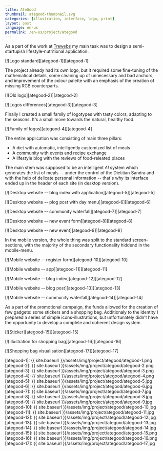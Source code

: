```yaml
---
title: AteGood
thumbnail: ategood-thumbnail.svg
categories: [illustration, interface, logo, print]
layout: post
language: en-us
permalink: /en-us/project/ategood
---
```


As a part of the work at [Trewebs](http://trewebs.com) my main task was to design a semi-startupish lifestyle-nutritional application.

[![Logo standard][ategood-1]][ategood-1]

The project already had its own logo, but it required some fine-tuning of the mathematical details, some cleaning up of unnecessary and bad anchors, and improvement of the colour palette with an emphasis of the creation of missing RGB counterparts.

[![Old logo][ategood-2]][ategood-2]

[![Logos differences][ategood-3]][ategood-3]

Finally I created a small family of logotypes with tasty colors, adapting to the seasons. It's a small move towards the natural, healthy food.

[![Family of logos][ategood-4]][ategood-4]

The entire application was consisting of main three pillars:

- A diet with automatic, intelligently customized list of meals
- A community with events and recipe exchange
- A lifestyle blog with the reviews of food-releated places

The main stem was supposed to be an intelligent _AI_ system which generates the list of meals -- under the control of the Dietitian Sandra and with the help of delicate personal information -- that's why its interface ended up in the header of each site (in desktop version).

[![Desktop website -- blog index with application][ategood-5]][ategood-5]

[![Desktop website -- plog post with day menu][ategood-6]][ategood-6]

[![Desktop website -- community waterfall][ategood-7]][ategood-7]

[![Desktop website -- new event form][ategood-8]][ategood-8]

[![Desktop website -- new event][ategood-9]][ategood-9]

In the mobile version, the whole thing was split to the standard screen-sections, with the majority of the secondary functionality hiddend in the mobile-menu.

[![Mobile website -- register form][ategood-10]][ategood-10]

[![Mobile website -- app][ategood-11]][ategood-11]

[![Mobile website -- blog index][ategood-12]][ategood-12]

[![Mobile website -- blog post][ategood-13]][ategood-13]

[![Mobile website -- community waterfall][ategood-14]][ategood-14]

As a part of the promotional campaign, the funds allowed for the creation of few gadgets: some stickers and a shopping bag. Additionaly to the identity I prepared a series of simple icons-illustrations, but unfortunately didn't have the opportunity to develop a complete and coherent design system.

[![Sticker][ategood-15]][ategood-15]

[![Illustration for shopping bag][ategood-16]][ategood-16]

[![Shopping bag visualisation][ategood-17]][ategood-17]

[ategood-1]: {{ site.baseurl }}/assets/img/project/ategood/ategood-1.png
[ategood-2]: {{ site.baseurl }}/assets/img/project/ategood/ategood-2.png
[ategood-3]: {{ site.baseurl }}/assets/img/project/ategood/ategood-3.png
[ategood-4]: {{ site.baseurl }}/assets/img/project/ategood/ategood-4.png
[ategood-5]: {{ site.baseurl }}/assets/img/project/ategood/ategood-5.jpg
[ategood-6]: {{ site.baseurl }}/assets/img/project/ategood/ategood-6.jpg
[ategood-7]: {{ site.baseurl }}/assets/img/project/ategood/ategood-7.jpg
[ategood-8]: {{ site.baseurl }}/assets/img/project/ategood/ategood-8.jpg
[ategood-9]: {{ site.baseurl }}/assets/img/project/ategood/ategood-9.jpg
[ategood-10]: {{ site.baseurl }}/assets/img/project/ategood/ategood-10.jpg
[ategood-11]: {{ site.baseurl }}/assets/img/project/ategood/ategood-11.jpg
[ategood-12]: {{ site.baseurl }}/assets/img/project/ategood/ategood-12.jpg
[ategood-13]: {{ site.baseurl }}/assets/img/project/ategood/ategood-13.jpg
[ategood-14]: {{ site.baseurl }}/assets/img/project/ategood/ategood-14.jpg
[ategood-15]: {{ site.baseurl }}/assets/img/project/ategood/ategood-15.png
[ategood-16]: {{ site.baseurl }}/assets/img/project/ategood/ategood-16.png
[ategood-17]: {{ site.baseurl }}/assets/img/project/ategood/ategood-17.jpg
